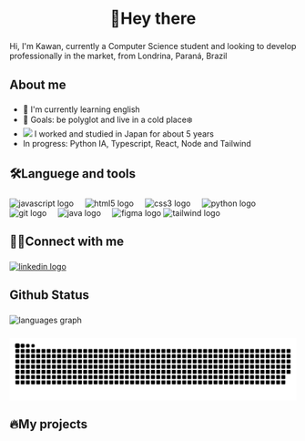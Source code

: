 <h1 align="center">👋Hey there</h1>

###

<p align="left">Hi, I'm Kawan, currently a Computer Science student and looking to develop professionally in the market, from Londrina, Paraná, Brazil</p>

###

<h2 align="left">About me</h2>

###
  - 📖 I'm currently learning english
  - 🎯 Goals: be polyglot and live in a cold place❄️
  - <img src="https://github.com/kkawan/kkawan/assets/159156218/8b7fec9e-cca5-4eda-825d-2170c171fa0a" width="17"/> I worked and studied in Japan for about 5 years
  - In progress: Python IA, Typescript, React, Node and Tailwind

###

<h2 align="left">🛠️Languege and tools</h2>

###

<div align="left">
  <img src="https://cdn.jsdelivr.net/gh/devicons/devicon/icons/javascript/javascript-original.svg" height="30" alt="javascript logo"  />
  <img width="12" />
  <img src="https://cdn.jsdelivr.net/gh/devicons/devicon/icons/html5/html5-original.svg" height="30" alt="html5 logo"  />
  <img width="12" />
  <img src="https://cdn.jsdelivr.net/gh/devicons/devicon/icons/css3/css3-original.svg" height="30" alt="css3 logo"  />
  <img width="12" />
  <img src="https://cdn.jsdelivr.net/gh/devicons/devicon/icons/python/python-original.svg" height="30" alt="python logo"  />
  <img width="12" />
  <img src="https://cdn.jsdelivr.net/gh/devicons/devicon/icons/git/git-original.svg" height="30" alt="git logo"  />
  <img width="12" />
  <img src="https://cdn.jsdelivr.net/gh/devicons/devicon/icons/java/java-original.svg" height="30" alt="java logo"  />
  <img width="12" />
  <img src="https://cdn.jsdelivr.net/gh/devicons/devicon/icons/figma/figma-original.svg" height="30" alt="figma logo"  />
  <img src="https://cdn.jsdelivr.net/gh/devicons/devicon@latest/icons/tailwindcss/tailwindcss-original.svg"  height="30" alt="tailwind logo" /> 
</div>

###

<h2 align="left">👨‍💻Connect with me</h2>

###

<div align="left">
  <a href="https://www.linkedin.com/in/kawan-shigueo-watanabe/" target="_blank">
    <img src="https://img.shields.io/static/v1?message=LinkedIn&logo=linkedin&label=&color=0077B5&logoColor=white&labelColor=&style=for-the-badge" height="35" alt="linkedin logo"  />
  </a>
</div>

###

<h2 align="left">Github Status</h2>

###

<div align="left">
  <img src="https://github-readme-stats.vercel.app/api/top-langs?username=kkawan&locale=en&hide_title=false&layout=compact&card_width=320&langs_count=5&theme=gruvbox_light&hide_border=false" height="150" alt="languages graph"  />
</div>

###

<picture align="center">
  <source media="(prefers-color-scheme: dark)" srcset="https://raw.githubusercontent.com/kkawan/kkawan/output/github-contribution-grid-snake-dark.svg">
  <source media="(prefers-color-scheme: light)" srcset="https://raw.githubusercontent.com/kkawan/kkawan/output/github-contribution-grid-snake-dark.svg">
  <img align="center" alt="github contribution grid snake animation" src="https://raw.githubusercontent.com/kkawan/kkawan/output/github-contribution-grid-snake.svg">
</picture>

###

<h2 align="left">🔥My projects</h2>

###

